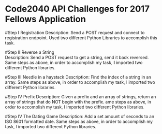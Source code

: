 # Code2040 API Challenges for 2017 Fellows Application

#Step I    Registration
Description: Send a POST request and connect to registration endpoint. Used two different Python Libraries to accomplish this task.

#Step II   Reverse a String                                                                           
Description: Send a POST request to get a string, send it back reversed. Same steps as above, in order to accomplish my task, I imported                two different Python libraries.

#Step III  Needle in a haystack
Description: Find the index of a string in an array. Same steps as above, in order to accomplish my task, I imported two different Python              libraries.

#Step IV   Prefix
Description: Given a prefix and an array of strings, return an array of strings that do NOT begin with the prefix. ame steps as above, in              order to accomplish my task, I imported two different Python libraries.

#Step IV   The Dating Game
Description: Add a set amount of seconds to an ISO 8601 formatted date. Same steps as above, in order to accomplish my task, I imported                two different Python libraries.
